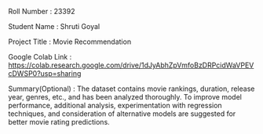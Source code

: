 Roll Number       :   23392

Student Name      :   Shruti Goyal

Project Title     :   Movie Recommendation

Google Colab Link :   https://colab.research.google.com/drive/1dJyAbhZpVmfoBzDRPcidWaVPEVcDWSP0?usp=sharing

Summary(Optional) :   The dataset contains movie rankings, duration, release year, genres, etc., and has been analyzed thoroughly. To improve model performance, additional analysis, experimentation with regression techniques, and consideration of alternative models are suggested for better movie rating predictions.
